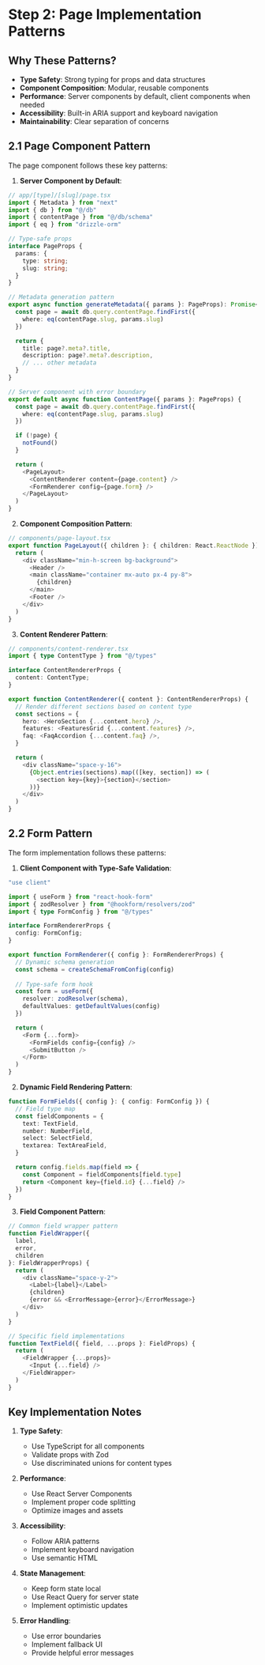 # Step 2: Page Implementation Patterns

## Why These Patterns?
- **Type Safety**: Strong typing for props and data structures
- **Component Composition**: Modular, reusable components
- **Performance**: Server components by default, client components when needed
- **Accessibility**: Built-in ARIA support and keyboard navigation
- **Maintainability**: Clear separation of concerns

## 2.1 Page Component Pattern

The page component follows these key patterns:

1. **Server Component by Default**:
```typescript
// app/[type]/[slug]/page.tsx
import { Metadata } from "next"
import { db } from "@/db"
import { contentPage } from "@/db/schema"
import { eq } from "drizzle-orm"

// Type-safe props
interface PageProps {
  params: {
    type: string;
    slug: string;
  }
}

// Metadata generation pattern
export async function generateMetadata({ params }: PageProps): Promise<Metadata> {
  const page = await db.query.contentPage.findFirst({
    where: eq(contentPage.slug, params.slug)
  })

  return {
    title: page?.meta?.title,
    description: page?.meta?.description,
    // ... other metadata
  }
}

// Server component with error boundary
export default async function ContentPage({ params }: PageProps) {
  const page = await db.query.contentPage.findFirst({
    where: eq(contentPage.slug, params.slug)
  })

  if (!page) {
    notFound()
  }

  return (
    <PageLayout>
      <ContentRenderer content={page.content} />
      <FormRenderer config={page.form} />
    </PageLayout>
  )
}
```

2. **Component Composition Pattern**:
```typescript
// components/page-layout.tsx
export function PageLayout({ children }: { children: React.ReactNode }) {
  return (
    <div className="min-h-screen bg-background">
      <Header />
      <main className="container mx-auto px-4 py-8">
        {children}
      </main>
      <Footer />
    </div>
  )
}
```

3. **Content Renderer Pattern**:
```typescript
// components/content-renderer.tsx
import { type ContentType } from "@/types"

interface ContentRendererProps {
  content: ContentType;
}

export function ContentRenderer({ content }: ContentRendererProps) {
  // Render different sections based on content type
  const sections = {
    hero: <HeroSection {...content.hero} />,
    features: <FeaturesGrid {...content.features} />,
    faq: <FaqAccordion {...content.faq} />,
  }

  return (
    <div className="space-y-16">
      {Object.entries(sections).map(([key, section]) => (
        <section key={key}>{section}</section>
      ))}
    </div>
  )
}
```

## 2.2 Form Pattern

The form implementation follows these patterns:

1. **Client Component with Type-Safe Validation**:
```typescript
"use client"

import { useForm } from "react-hook-form"
import { zodResolver } from "@hookform/resolvers/zod"
import { type FormConfig } from "@/types"

interface FormRendererProps {
  config: FormConfig;
}

export function FormRenderer({ config }: FormRendererProps) {
  // Dynamic schema generation
  const schema = createSchemaFromConfig(config)
  
  // Type-safe form hook
  const form = useForm({
    resolver: zodResolver(schema),
    defaultValues: getDefaultValues(config)
  })

  return (
    <Form {...form}>
      <FormFields config={config} />
      <SubmitButton />
    </Form>
  )
}
```

2. **Dynamic Field Rendering Pattern**:
```typescript
function FormFields({ config }: { config: FormConfig }) {
  // Field type map
  const fieldComponents = {
    text: TextField,
    number: NumberField,
    select: SelectField,
    textarea: TextAreaField,
  }

  return config.fields.map(field => {
    const Component = fieldComponents[field.type]
    return <Component key={field.id} {...field} />
  })
}
```

3. **Field Component Pattern**:
```typescript
// Common field wrapper pattern
function FieldWrapper({ 
  label, 
  error, 
  children 
}: FieldWrapperProps) {
  return (
    <div className="space-y-2">
      <Label>{label}</Label>
      {children}
      {error && <ErrorMessage>{error}</ErrorMessage>}
    </div>
  )
}

// Specific field implementations
function TextField({ field, ...props }: FieldProps) {
  return (
    <FieldWrapper {...props}>
      <Input {...field} />
    </FieldWrapper>
  )
}
```

## Key Implementation Notes

1. **Type Safety**:
   - Use TypeScript for all components
   - Validate props with Zod
   - Use discriminated unions for content types

2. **Performance**:
   - Use React Server Components
   - Implement proper code splitting
   - Optimize images and assets

3. **Accessibility**:
   - Follow ARIA patterns
   - Implement keyboard navigation
   - Use semantic HTML

4. **State Management**:
   - Keep form state local
   - Use React Query for server state
   - Implement optimistic updates

5. **Error Handling**:
   - Use error boundaries
   - Implement fallback UI
   - Provide helpful error messages 
